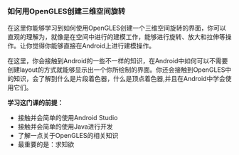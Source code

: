 ### 如何用OpenGLES创建三维空间旋转
在这里你能够学习到如何使用OpenGLES创建一个三维空间旋转的界面，你可以直观的理解为，就像是在空间中进行的建模工作，能够进行旋转、放大和拉伸等操作。让你觉得你能够直接在Android上进行建模操作。

在这里，你会接触到Android的一些不一样的知识，在Android中如何可以不需要创建layout的方式就能够显示出一个你所绘制的界面。你还会接触到OpenGLES中的知识，会了解到什么是片段着色器，什么是顶点着色器,并且在Android中学会使用它们。

**学习这门课的前提：**

* 接触并会简单的使用Android Studio
* 接触并会简单的使用Java进行开发
* 了解一点关于OpenGLES的相关知识
* 最重要的是：求知欲

